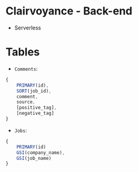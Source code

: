 # Clairvoyance - Back-end

- Serverless

# Tables

- `Comments`:

```js
{
    PRIMARY(id),
    SORT(job_id),
    comment,
    source,
    [positive_tag],
    [negative_tag]
}
```

- `Jobs`:

```js
{
    PRIMARY(id)
    GSI(company_name),
    GSI(job_name)
}
```
